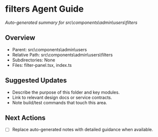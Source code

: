﻿# filters Agent Guide
*Auto-generated summary for src\components\admin\users\filters*

## Overview
- Parent: src\components\admin\users
- Relative Path: src\components\admin\users\filters
- Subdirectories: None
- Files: filter-panel.tsx, index.ts

## Suggested Updates
- Describe the purpose of this folder and key modules.
- Link to relevant design docs or service contracts.
- Note build/test commands that touch this area.

## Next Actions
- [ ] Replace auto-generated notes with detailed guidance when available.
